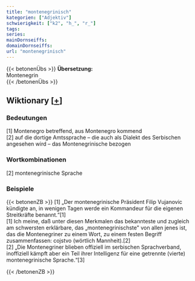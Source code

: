 ```yaml
---
title: "montenegrinisch"
kategorien: ["Adjektiv"]
schwierigkeit: ["k2", "h_", "r_"]
tags:
series:
mainDornseiffs:
domainDornseiffs:
url: "montenegrinisch"
---
```


{{< betonenÜbs >}}
**Übersetzung:**  
Montenegrin  
{{< /betonenÜbs >}}

## Wiktionary [[+](https://de.wiktionary.org/wiki/montenegrinisch)]

### Bedeutungen
[1] Montenegro betreffend, aus Montenegro kommend  
[2] auf die dortige Amtssprache – die auch als Dialekt des Serbischen angesehen wird – das Montenegrinische bezogen  

### Wortkombinationen
[2] montenegrinische Sprache  

### Beispiele
{{< betonenZB >}}
[1] „Der montenegrinische Präsident Filip Vujanovic kündigte an, in wenigen Tagen werde ein Kommandeur für die eigenen Streitkräfte benannt.“[1]  
[1] Ich meine, daß unter diesen Merkmalen das bekannteste und zugleich am schwersten erklärbare, das „montenegrinischste" von allen jenes ist, das die Montenegriner zu einem Wort, zu einem festen Begriff zusammenfassen: cojstvo (wörtlich Mannheit).[2]  
[2] „Die Montenegriner blieben offiziell im serbischen Sprachverband, inoffiziell kämpft aber ein Teil ihrer Intelligenz für eine getrennte (vierte) montenegrinische Sprache.“[3]  

{{< /betonenZB >}}

